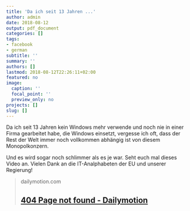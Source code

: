 ```yaml
---
title: 'Da ich seit 13 Jahren ...'
author: admin
date: 2018-08-12
output: pdf_document
categories: []
tags:
- facebook
- german
subtitle: ''
summary: ''
authors: []
lastmod: 2018-08-12T22:26:11+02:00
featured: no
image:
  caption: ''
  focal_point: ''
  preview_only: no
projects: []
slug: []
---
```

Da ich seit 13 Jahren kein Windows mehr verwende und noch nie in einer Firma gearbeitet habe, die Windows einsetzt, vergesse ich oft, dass der Rest der Welt immer noch vollkommen abhängig ist von diesem Monopolkonzern. 

Und es wird sogar noch schlimmer als es je war. Seht euch mal dieses Video an. Vielen Dank an die IT-Analphabeten der EU und unserer Regierung!
> dailymotion.com
> ## [404 Page not found - Dailymotion](https://www.dailymotion.com/video/x6hak2r)
>

